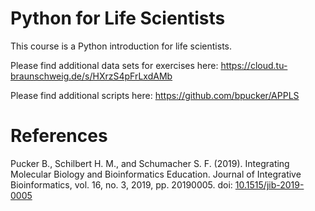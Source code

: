 # Python for Life Scientists
This course is a Python introduction for life scientists.

Please find additional data sets for exercises here:
https://cloud.tu-braunschweig.de/s/HXrzS4pFrLxdAMb

Please find additional scripts here:
https://github.com/bpucker/APPLS



# References

Pucker B., Schilbert H. M., and Schumacher S. F. (2019). Integrating Molecular Biology and Bioinformatics Education. Journal of Integrative Bioinformatics, vol. 16, no. 3, 2019, pp. 20190005. doi: [10.1515/jib-2019-0005](https://doi.org/10.1515/jib-2019-0005)


